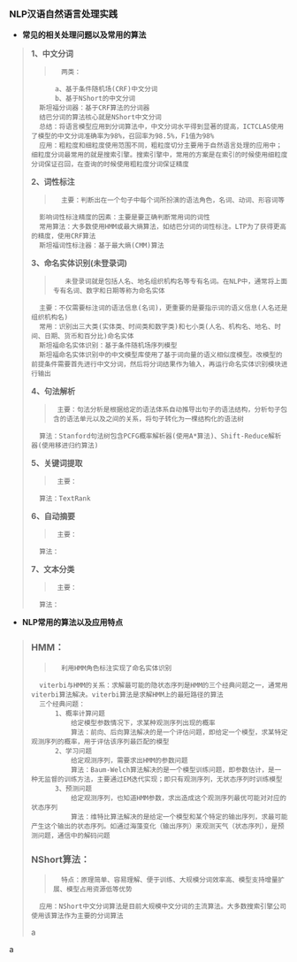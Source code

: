 ### NLP汉语自然语言处理实践

- **常见的相关处理问题以及常用的算法**
> **1、中文分词**
>>       两类：
>           a、基于条件随机场(CRF)中文分词
>           b、基于NShort的中文分词
>       斯坦福分词器：基于CRF算法的分词器
>       结巴分词的算法核心就是NShort中文分词
>       总结：将语言模型应用到分词算法中，中文分词水平得到显著的提高，ICTCLAS使用了模型的中文分词准确率为98%，召回率为98.5%，F1值为98%
>       应用：粗粒度和细粒度使用范围不同，粗粒度切分主要用于自然语言处理的应用中；细粒度分词最常用的就是搜索引擎。搜索引擎中，常用的方案是在索引的时候使用细粒度分词保证召回，在查询的时候使用粗粒度分词保证精度
>
> **2、词性标注**
>>       主要：判断出在一个句子中每个词所扮演的语法角色，名词、动词、形容词等
>       影响词性标注精度的因素：主要是要正确判断常用词的词性
>       常用算法：大多数使用HMM或最大熵算法，如结巴分词的词性标注。LTP为了获得更高的精度，使用CRF算法
>       斯坦福词性标注器：基于最大熵(CMM)算法
>
>
> **3、命名实体识别(未登录词)**
>>        未登录词就是包括人名、地名组织机构名等专有名词。在NLP中，通常将上面专有名词、数字和日期等称为命名实体
>       主要：不仅需要标注词的语法信息(名词)，更重要的是要指示词的语义信息(人名还是组织机构名)
>       常用：识别出三大类(实体类、时间类和数字类)和七小类(人名、机构名、地名、时间、日期、货币和百分比)命名实体
>       斯坦福命名实体识别：基于条件随机场序列模型
>       斯坦福命名实体识别中的中文模型库使用了基于词向量的语义相似度模型。改模型的前提条件需要首先进行中文分词，然后将分词结果作为输入，再运行命名实体识别模块进行输出
>
> **4、句法解析**
>>      主要：句法分析是根据给定的语法体系自动推导出句子的语法结构，分析句子包含的语法单元以及之间的关系，将句子转化为一棵结构化的语法树
>       算法：Stanford句法树包含PCFG概率解析器(使用A*算法)、Shift-Reduce解析器(使用移进归约算法)
>
> **5、关键词提取**
>>      主要：
>       算法：TextRank
>
> **6、自动摘要**
>>      主要：
>       算法：
>
> **7、文本分类**
>>      主要：
>       算法：
>
>

- **NLP常用的算法以及应用特点**
> ### HMM：
>>       利用HMM角色标注实现了命名实体识别
>       viterbi与HMM的关系：求解最可能的隐状态序列是HMM的三个经典问题之一，通常用viterbi算法解决。viterbi算法是求解HMM上的最短路径的算法
>       三个经典问题：
>           1、概率计算问题
>               给定模型参数情况下，求某种观测序列出现的概率
>               算法：前向、后向算法解决的是一个评估问题，即给定一个模型，求某特定观测序列的概率，用于评估该序列最匹配的模型
>           2、学习问题
>               给定观测序列，需要求出HMM的参数问题
>               算法：Baum-Welch算法解决的是一个模型训练问题，即参数估计，是一种无监督的训练方法，主要通过EM迭代实现；即只有观测序列，无状态序列时训练模型
>           3、预测问题
>               给定观测序列，也知道HMM参数，求出造成这个观测序列最优可能对对应的状态序列
>               算法：维特比算法解决的是给定一个模型和某个特定的输出序列，求最可能产生这个输出的状态序列。如通过海藻变化（输出序列）来观测天气（状态序列），是预测问题，通信中的解码问题
>
> ### NShort算法：
>>       特点：原理简单、容易理解、便于训练、大规模分词效率高、模型支持增量扩展、模型占用资源低等优势
>       应用：NShort中文分词算法是目前大规模中文分词的主流算法。大多数搜索引擎公司使用该算法作为主要的分词算法
>
>
>
>
>
> a































a
